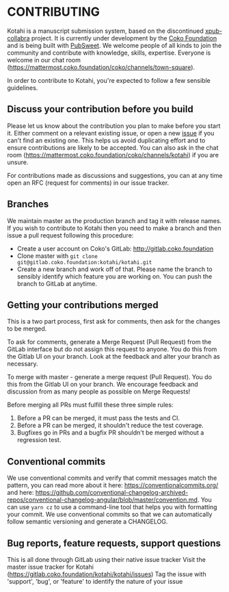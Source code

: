 # CONTRIBUTING

Kotahi is a manuscript submission system, based on the discontinued [xpub-collabra](https://gitlab.coko.foundation/xpub/xpub) project.
It is currently under development by the [Coko Foundation](https://coko.foundation/) and is being built with [PubSweet](https://gitlab.coko.foundation/pubsweet/pubsweet). We welcome people of all kinds to join the community and contribute with knowledge, skills, expertise. Everyone is welcome in our chat room (https://mattermost.coko.foundation/coko/channels/town-square).

In order to contribute to Kotahi, you're expected to follow a few sensible guidelines.

## Discuss your contribution before you build

Please let us know about the contribution you plan to make before you start it. Either comment on a relevant existing issue, or open a new [issue](https://gitlab.coko.foundation/kotahi/kotahi/issues) if you can't find an existing one. This helps us avoid duplicating effort and to ensure contributions are likely to be accepted. You can also ask in the chat room (https://mattermost.coko.foundation/coko/channels/kotahi) if you are unsure.

For contributions made as discussions and suggestions, you can at any time open an RFC (request for comments) in our issue tracker.

## Branches

We maintain master as the production branch and tag it with release names. If you wish to contribute to Kotahi then you need to make a branch and then issue a pull request following this procedure:

- Create a user account on Coko's GitLab: http://gitlab.coko.foundation
- Clone master with `git clone git@gitlab.coko.foundation:kotahi/kotahi.git`
- Create a new branch and work off of that. Please name the branch to sensibly identify which feature you are working on. You can push the branch to GitLab at anytime.

## Getting your contributions merged

This is a two part process, first ask for comments, then ask for the changes to be merged.

To ask for comments, generate a Merge Request (Pull Request) from the GitLab interface but do not assign this request to anyone. You do this from the Gitlab UI on your branch.
Look at the feedback and alter your branch as necessary.

To merge with master - generate a merge request (Pull Request). You do this from the Gitlab UI on your branch.
We encourage feedback and discussion from as many people as possible on Merge Requests!

Before merging all PRs must fulfill these three simple rules:

1.  Before a PR can be merged, it must pass the tests and CI.
2.  Before a PR can be merged, it shouldn't reduce the test coverage.
3.  Bugfixes go in PRs and a bugfix PR shouldn't be merged without a regression test.

## Conventional commits

We use conventional commits and verify that commit messages match the pattern, you can read more about it here: https://conventionalcommits.org/ and here: https://github.com/conventional-changelog-archived-repos/conventional-changelog-angular/blob/master/convention.md. You can use `yarn cz` to use a command-line tool that helps you with formatting your commit. We use conventional commits so that we can automatically follow semantic versioning and generate a CHANGELOG.

## Bug reports, feature requests, support questions

This is all done through GitLab using their native issue tracker
Visit the master issue tracker for Kotahi (https://gitlab.coko.foundation/kotahi/kotahi/issues)
Tag the issue with 'support', 'bug', or 'feature' to identify the nature of your issue
